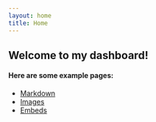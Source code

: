 ```yaml
---
layout: home
title: Home
---
```


## Welcome to my dashboard!


#### Here are some example pages:

- [Markdown](02-markdown-examples)
- [Images](03-images-examples)
- [Embeds](04-embeds-examples)
